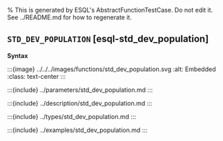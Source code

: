 % This is generated by ESQL's AbstractFunctionTestCase. Do not edit it. See ../README.md for how to regenerate it.

## `STD_DEV_POPULATION` [esql-std_dev_population]

**Syntax**

:::{image} ../../../images/functions/std_dev_population.svg
:alt: Embedded
:class: text-center
:::


:::{include} ../parameters/std_dev_population.md
:::

:::{include} ../description/std_dev_population.md
:::

:::{include} ../types/std_dev_population.md
:::

:::{include} ../examples/std_dev_population.md
:::
